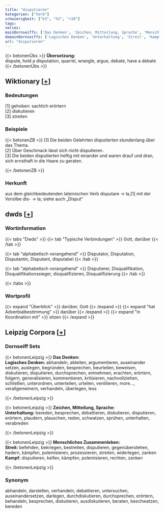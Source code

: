 ```yaml
---
title: "disputieren"
kategorien: ["Verb"]
schwierigkeit: ["k3", "h2", "r20"]
tags:
series:
mainDornseiffs: ['Das Denken', 'Zeichen, Mitteilung, Sprache', 'Menschliches Zusammenleben']
domainDornseiffs: ['Logisches Denken', 'Unterhaltung', 'Streit', 'Kampf']
url: "disputieren"
---
```


{{< betonenÜbs >}}
**Übersetzung:**  
dispute, hold a disputation, quarrel, wrangle, argue, debate, have  a debate  
{{< /betonenÜbs >}}

## Wiktionary [[+](https://de.wiktionary.org/wiki/disputieren)]

### Bedeutungen
[1] gehoben: sachlich erörtern  
[2] diskutieren  
[3] streiten  

### Beispiele
{{< betonenZB >}}
[1] Die beiden Gelehrten disputierten stundenlang über das Thema.  
[2] Über Geschmack lässt sich nicht disputieren.  
[3] Die beiden disputierten heftig mit einander und waren drauf und dran, sich ernsthaft in die Haare zu geraten.  

{{< /betonenZB >}}
### Herkunft
aus dem gleichbedeutenden lateinischen Verb disputare → la,[1] mit der Vorsilbe dis- → la; siehe auch „Disput“  



## dwds [[+](https://www.dwds.de/wb/disputieren)]

### Wortinformation
{{< tabs "Dwds" >}}
{{< tab "Typische Verbindungen" >}}
Gott, darüber
{{< /tab >}}

{{< tab "alphabetisch vorangehend" >}}
Disputator, Disputation, Disputantin, Disputant, disputabel
{{< /tab >}}

{{< tab "alphabetisch vorangehend" >}}
Disputierer, Disqualifikation, Disqualifikationssieger, disqualifizieren, Disqualifizierung
{{< /tab >}}

{{< /tabs >}}

### Wortprofil
{{< expand "Überblick" >}} darüber, Gott {{< /expand >}}
{{< expand "hat Adverbialbestimmung" >}} darüber {{< /expand >}}
{{< expand "in Koordination mit" >}} sitzen {{< /expand >}}

## Leipzig Corpora [[+](https://corpora.uni-leipzig.de/en/res?word=disputieren&corpusId=deu_newscrawl-public_2018)]

### Dornseiff Sets
{{< betonenLeipzig >}}
**Das Denken:**  
**Logisches Denken:** abhandeln, ableiten, argumentieren, auseinander setzen, auslegen, begründen, besprechen, beurteilen, beweisen, diskutieren, disputieren, durchsprechen, entnehmen, erachten, erörtern, folgern, generalisieren, kommentieren, kritisieren, nachvollziehen, schließen, unterordnen, unterteilen, urteilen, ventilieren, more..., verallgemeinern, verhandeln, überlegen, less  

{{< /betonenLeipzig >}}


{{< betonenLeipzig >}}
**Zeichen, Mitteilung, Sprache:**  
**Unterhaltung:** bereden, besprechen, debattieren, diskutieren, disputieren, erörtern, plaudern, plauschen, reden, schwatzen, sprühen, unterhalten, verabreden  

{{< /betonenLeipzig >}}


{{< betonenLeipzig >}}
**Menschliches Zusammenleben:**  
**Streit:** befehden, bekriegen, bestreiten, disputieren, gegenüberstehen, hadern, kämpfen, polemisieren, prozessieren, streiten, widerlegen, zanken  
**Kampf:** disputieren, keifen, kämpfen, polemisieren, rechten, zanken  

{{< /betonenLeipzig >}}

### Synonym
abhandeln, darstellen, verhandeln, debattieren, untersuchen, auseinandersetzen, darlegen, durchdiskutieren, durchsprechen, erörtern, behandeln, besprechen, diskutieren, ausdiskutieren, beraten, beschwatzen, bereden


